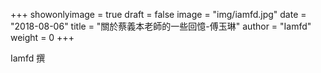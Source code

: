 +++
showonlyimage = true
draft = false
image = "img/iamfd.jpg"
date = "2018-08-06"
title = "關於蔡義本老師的一些回憶-傅玉琳"
author = "Iamfd"
weight = 0
+++

Iamfd 撰


<!--more-->



